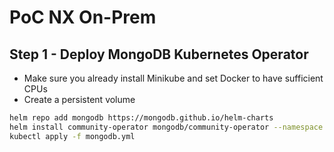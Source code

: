 # PoC NX On-Prem

## Step 1 - Deploy MongoDB Kubernetes Operator

- Make sure you already install Minikube and set Docker to have sufficient CPUs
- Create a persistent volume

```sh
helm repo add mongodb https://mongodb.github.io/helm-charts
helm install community-operator mongodb/community-operator --namespace mongodb --create-namespace
kubectl apply -f mongodb.yml
```
